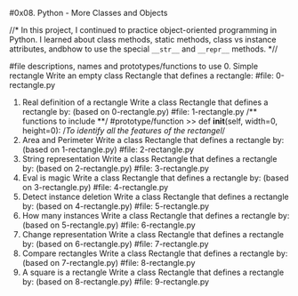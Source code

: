 #0x08. Python - More Classes and Objects

//* In this project, I continued to practice object-oriented programming in Python. I learned about class methods, static methods, class vs instance attributes, andbhow to use the special `__str__` and `__repr__` methods. *//

#file descriptions, names and prototypes/functions to use
0. Simple rectangle
Write an empty class Rectangle that defines a rectangle:
#file: 0-rectangle.py
1. Real definition of a rectangle
Write a class Rectangle that defines a rectangle by: (based on 0-rectangle.py)
#file: 1-rectangle.py
/** functions to include **/
#prototype/function >> def __init__(self, width=0, height=0):
/*To identify all the features of the rectangel*/
2. Area and Perimeter
Write a class Rectangle that defines a rectangle by: (based on 1-rectangle.py)
#file: 2-rectangle.py
3. String representation
Write a class Rectangle that defines a rectangle by: (based on 2-rectangle.py)
#file: 3-rectangle.py
4. Eval is magic
Write a class Rectangle that defines a rectangle by: (based on 3-rectangle.py)
#file: 4-rectangle.py
5. Detect instance deletion
Write a class Rectangle that defines a rectangle by: (based on 4-rectangle.py)
#file: 5-rectangle.py
6. How many instances
Write a class Rectangle that defines a rectangle by: (based on 5-rectangle.py)
#file: 6-rectangle.py
7. Change representation
Write a class Rectangle that defines a rectangle by: (based on 6-rectangle.py)
#file: 7-rectangle.py
8. Compare rectangles
Write a class Rectangle that defines a rectangle by: (based on 7-rectangle.py)
#file: 8-rectangle.py
9. A square is a rectangle
Write a class Rectangle that defines a rectangle by: (based on 8-rectangle.py)
#file: 9-rectangle.py
